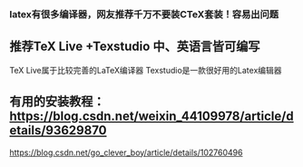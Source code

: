 ### latex有很多编译器，网友推荐千万不要装CTeX套装！容易出问题
## 推荐TeX Live +Texstudio  中、英语言皆可编写

TeX Live属于比较完善的LaTeX编译器
Texstudio是一款很好用的Latex编辑器

## 有用的安装教程：https://blog.csdn.net/weixin_44109978/article/details/93629870
https://blog.csdn.net/go_clever_boy/article/details/102760496
